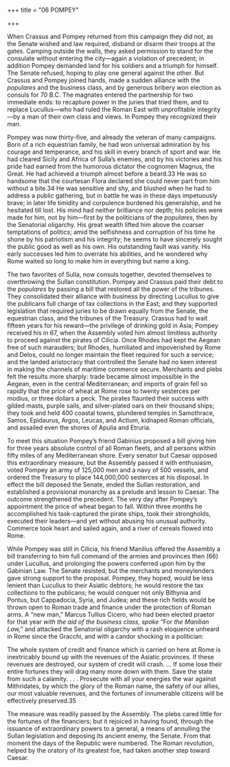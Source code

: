 +++
title = "06 POMPEY"

+++

When Crassus and Pompey returned from this campaign they did not, as the Senate wished and law required, disband or disarm their troops at the gates. Camping outside the walls, they asked permission to stand for the consulate without entering the city—again a violation of precedent; in addition Pompey demanded land for his soldiers and a triumph for himself. The Senate refused, hoping to play one general against the other. But Crassus and Pompey joined hands, made a sudden alliance with the *populares* and the business class, and by generous bribery won election as consuls for 70 B.C. The magnates entered the partnership for two immediate ends: to recapture power in the juries that tried them, and to replace Lucullus—who had ruled the Roman East with unprofitable integrity—by a man of their own class and views. In Pompey they recognized their man.

Pompey was now thirty-five, and already the veteran of many campaigns. Born of a rich equestrian family, he had won universal admiration by his courage and temperance, and his skill in every branch of sport and war. He had cleared Sicily and Africa of Sulla’s enemies, and by his victories and his pride had earned from the humorous dictator the cognomen Magnus, the Great. He had achieved a triumph almost before a beard.33 He was so handsome that the courtesan Flora declared she could never part from him without a bite.34 He was sensitive and shy, and blushed when he had to address a public gathering, but in battle he was in these days impetuously brave; in later life timidity and corpulence burdened his generalship, and he hesitated till lost. His mind had neither brilliance nor depth; his policies were made for him, not by him—first by the politicians of the *populares,* then by the Senatorial oligarchy. His great wealth lifted him above the coarser temptations of politics; amid the selfishness and corruption of his time he shone by his patriotism and his integrity; he seems to have sincerely sought the public good as well as his own. His outstanding fault was vanity. His early successes led him to overrate his abilities, and he wondered why Rome waited so long to make him in everything but name a king.

The two favorites of Sulla, now consuls together, devoted themselves to overthrowing the Sullan constitution. Pompey and Crassus paid their debt to the *populares* by passing a bill that restored all the power of the tribunes. They consolidated their alliance with business by directing Lucullus to give the publicans full charge of tax collections in the East; and they supported legislation that required juries to be drawn equally from the Senate, the equestrian class, and the tribunes of the Treasury. Crassus had to wait fifteen years for his reward—the privilege of drinking gold in Asia; Pompey received his in 67, when the Assembly voted him almost limitless authority to proceed against the pirates of Cilicia. Once Rhodes had kept the Aegean free of such marauders; but Rhodes, humiliated and impoverished by Rome and Delos, could no longer maintain the fleet required for such a service; and the landed aristocracy that controlled the Senate had no keen interest in making the channels of maritime commerce secure. Merchants and plebs felt the results more sharply: trade became almost impossible in the Aegean, even in the central Mediterranean; and imports of grain fell so rapidly that the price of wheat at Rome rose to twenty sesterces per modius, or three dollars a peck. The pirates flaunted their success with gilded masts, purple sails, and silver-plated oars on their thousand ships; they took and held 400 coastal towns, plundered temples in Samothrace, Samos, Epidaurus, Argos, Leucas, and Actium, kidnaped Roman officials, and assailed even the shores of Apulia and Etruria.

To meet this situation Pompey’s friend Gabinius proposed a bill giving him for three years absolute control of all Roman fleets, and all persons within fifty miles of any Mediterranean shore. Every senator but Caesar opposed this extraordinary measure, but the Assembly passed it with enthusiasm, voted Pompey an army of 125,000 men and a navy of 500 vessels, and ordered the Treasury to place 144,000,000 sesterces at his disposal. In effect the bill deposed the Senate, ended the Sullan restoration, and established a provisional monarchy as a prelude and lesson to Caesar. The outcome strengthened the precedent. The very day after Pompey’s appointment the price of wheat began to fall. Within three months he accomplished his task-captured the pirate ships, took their strongholds, executed their leaders—and yet without abusing his unusual authority. Commerce took heart and sailed again, and a river of cereals flowed into Rome.

While Pompey was still in Cilicia, his friend Manilius offered the Assembly a bill transferring to him full command of the armies and provinces then \(66\) under Lucullus, and prolonging the powers conferred upon him by the Gabinian Law. The Senate resisted, but the merchants and moneylenders gave strong support to the proposal. Pompey, they hoped, would be less lenient than Lucullus to their Asiatic debtors; he would restore the tax collections to the publicans; he would conquer not only Bithynia and Pontus, but Cappadocia, Syria, and Judea; and these rich fields would be thrown open to Roman trade and finance under the protection of Roman arms. A “new man,” Marcus Tullius Cicero, who had been elected praetor for that year *with the aid of the business class, spoke* “For *the Manilian Law,”* and attacked the Senatorial oligarchy with a rash eloquence unheard in Rome since the Gracchi, and with a candor shocking in a politician:

The whole system of credit and finance which is carried on here at Rome is inextricably bound up with the revenues of the Asiatic provinces. If these revenues are destroyed, our system of credit will crash. ... If some lose their entire fortunes they will drag many more down with them. Save the state from such a calamity. . . . Prosecute with all your energies the war against Mithridates, by which the glory of the Roman name, the safety of our allies, our most valuable revenues, and the fortunes of innumerable citizens will be effectively preserved.35

The measure was readily passed by the Assembly. The plebs cared little for the fortunes of the financiers; but it rejoiced in having found, through the issuance of extraordinary powers to a general, a means of annulling the Sullan legislation and deposing its ancient enemy, the Senate. From that moment the days of the Republic were numbered. The Roman revolution, helped by the oratory of its greatest foe, had taken another step toward Caesar.


